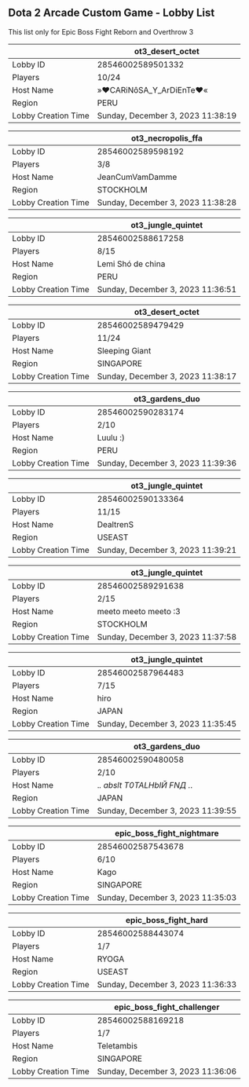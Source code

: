 ## Dota 2 Arcade Custom Game - Lobby List

This list only for Epic Boss Fight Reborn and Overthrow 3

|  | ot3_desert_octet |
| ------ | ------ |
| Lobby ID | 28546002589501332 |
| Players | 10/24 |
| Host Name | »♥CARiNôSA_Y_ArDiEnTe♥« |
| Region | PERU |
| Lobby Creation Time | Sunday, December 3, 2023 11:38:19 |


|  | ot3_necropolis_ffa |
| ------ | ------ |
| Lobby ID | 28546002589598192 |
| Players | 3/8 |
| Host Name | JeanCumVamDamme |
| Region | STOCKHOLM |
| Lobby Creation Time | Sunday, December 3, 2023 11:38:28 |


|  | ot3_jungle_quintet |
| ------ | ------ |
| Lobby ID | 28546002588617258 |
| Players | 8/15 |
| Host Name | Lemi Shó de china |
| Region | PERU |
| Lobby Creation Time | Sunday, December 3, 2023 11:36:51 |


|  | ot3_desert_octet |
| ------ | ------ |
| Lobby ID | 28546002589479429 |
| Players | 11/24 |
| Host Name | Sleeping Giant |
| Region | SINGAPORE |
| Lobby Creation Time | Sunday, December 3, 2023 11:38:17 |


|  | ot3_gardens_duo |
| ------ | ------ |
| Lobby ID | 28546002590283174 |
| Players | 2/10 |
| Host Name | Luulu :) |
| Region | PERU |
| Lobby Creation Time | Sunday, December 3, 2023 11:39:36 |


|  | ot3_jungle_quintet |
| ------ | ------ |
| Lobby ID | 28546002590133364 |
| Players | 11/15 |
| Host Name | DealtrenS |
| Region | USEAST |
| Lobby Creation Time | Sunday, December 3, 2023 11:39:21 |


|  | ot3_jungle_quintet |
| ------ | ------ |
| Lobby ID | 28546002589291638 |
| Players | 2/15 |
| Host Name | meeto meeto meeto :3 |
| Region | STOCKHOLM |
| Lobby Creation Time | Sunday, December 3, 2023 11:37:58 |


|  | ot3_jungle_quintet |
| ------ | ------ |
| Lobby ID | 28546002587964483 |
| Players | 7/15 |
| Host Name | hiro |
| Region | JAPAN |
| Lobby Creation Time | Sunday, December 3, 2023 11:35:45 |


|  | ot3_gardens_duo |
| ------ | ------ |
| Lobby ID | 28546002590480058 |
| Players | 2/10 |
| Host Name | ._. abslt Т0ТАLHbIЙ FNД ._. |
| Region | JAPAN |
| Lobby Creation Time | Sunday, December 3, 2023 11:39:55 |


|  | epic_boss_fight_nightmare |
| ------ | ------ |
| Lobby ID | 28546002587543678 |
| Players | 6/10 |
| Host Name | Kago |
| Region | SINGAPORE |
| Lobby Creation Time | Sunday, December 3, 2023 11:35:03 |


|  | epic_boss_fight_hard |
| ------ | ------ |
| Lobby ID | 28546002588443074 |
| Players | 1/7 |
| Host Name | RYOGA |
| Region | USEAST |
| Lobby Creation Time | Sunday, December 3, 2023 11:36:33 |


|  | epic_boss_fight_challenger |
| ------ | ------ |
| Lobby ID | 28546002588169218 |
| Players | 1/7 |
| Host Name | Teletambis |
| Region | SINGAPORE |
| Lobby Creation Time | Sunday, December 3, 2023 11:36:06 |


